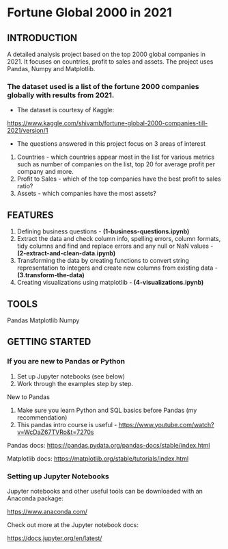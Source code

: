 # Fortune Global 2000 in 2021

## INTRODUCTION

A detailed analysis project based on the top 2000 global companies in 2021. It focuses on countries, profit to sales and assets. The project uses Pandas, Numpy and Matplotlib. 

### The dataset used is a list of the fortune 2000 companies globally with results from 2021.
- The dataset is courtesy of Kaggle:

https://www.kaggle.com/shivamb/fortune-global-2000-companies-till-2021/version/1

- The questions answered in this project focus on 3 areas of interest

1. Countries - which countries appear most in the list for various metrics such as number of companies on the list, top 20 for average profit per company and more.
2. Profit to Sales - which of the top companies have the best profit to sales ratio?
2. Assets - which companies have the most assets?

## FEATURES
1. Defining business questions - **(1-business-questions.ipynb)**
2. Extract the data and check column info, spelling errors, column formats, tidy columns  and find and replace errors and any null or NaN values - **(2-extract-and-clean-data.ipynb)**
3. Transforming the data by creating functions to convert string representation to integers and create new columns from existing data - **(3.transform-the-data)**
4. Creating visualizations using matplotlib - **(4-visualizations.ipynb)**

## TOOLS
Pandas
Matplotlib
Numpy

## GETTING STARTED

### If you are new to Pandas or Python

1. Set up Jupyter notebooks (see below)
2. Work through the examples step by step.

New to Pandas
1. Make sure you learn Python and SQL basics before Pandas (my recommendation)
2. This pandas intro course is useful - https://www.youtube.com/watch?v=WcDaZ67TVRo&t=7270s

Pandas docs:
https://pandas.pydata.org/pandas-docs/stable/index.html

Matplotlib docs:
https://matplotlib.org/stable/tutorials/index.html

### Setting up Jupyter Notebooks

Jupyter notebooks and other useful tools can be downloaded with an Anaconda package:

https://www.anaconda.com/

Check out more at the Jupyter notebook docs:

https://docs.jupyter.org/en/latest/ 
